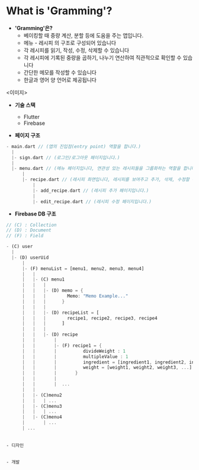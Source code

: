 # What is 'Gramming'?

* **'Gramming'은?**
  * 베이킹할 때 중량 계산, 분할 등에 도움을 주는 앱입니다.
  * 메뉴 - 레시피 의 구조로 구성되어 있습니다
  * 각 레시피를 읽기, 작성, 수정, 삭제할 수 있습니다
  * 각 레시피에 기록된 중량을 곱하기, 나누기 연산하여 직관적으로 확인할 수 있습니다
  * 간단한 메모를 작성할 수 있습니다
  * 한글과 영어 양 언어로 제공됩니다



<이미지>





*   **기술 스택**

    * Flutter
    * Firebase


* **페이지 구조**

```dart
- main.dart // (앱의 진입점(entry point) 역할을 합니다.)
  | 
  |- sign.dart // (로그인/로그아웃 페이지입니다.)
  | 
  |- menu.dart // (메뉴 페이지입니다, 연관성 있는 레시피들을 그룹화하는 역할을 합니다.)
      | 
      |- recipe.dart // (레시피 화면입니다, 레시피를 보여주고 추가, 삭제, 수정할 수 있는 기능들을 제공합니다))
          | 
          |- add_recipe.dart // (레시피 추가 페이지입니다.)
          | 
          |- edit_recipe.dart // (레시피 수정 페이지입니다.)
```



* **Firebase DB 구조**

```dart
// (C) : Collection
// (D) : Document
// (F) : Field

- (C) user
  |
  |- (D) userUid
      |
      |- (F) menuList = [menu1, menu2, menu3, menu4]
      |   |
      |   |- (C) menu1
      |   |   |
      |   |   |- (D) memo = {
      |   |   |        Memo: "Memo Example..."
      |   |   |      }
      |   |   |
      |   |   |- (D) recipeList = [
      |   |   |        recipe1, recipe2, recipe3, recipe4
      |   |   |      ]
      |   |   |
      |   |   |- (D) recipe
      |   |       |
      |   |       |- (F) recipe1 = {
      |   |       |          divideWeight : 1
      |   |       |          multipleValue : 1
      |   |       |          ingredient = [ingredient1, ingredient2, ingredient3, ...]
      |   |       |          weight = [weight1, weight2, weight3, ...]
      |   |       |       }
      |   |       |
      |   |       |  ...
      |   |
      |   |- (C)menu2
      |   |   | ...
      |   |- (C)menu3
      |   |   | ...
      |   |- (C)menu4
      |       | ...
      | ...
      


```

```
- 디자인 
```

```
```

```
- 개발
```
